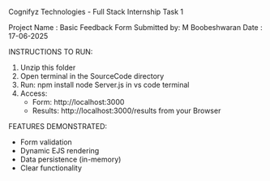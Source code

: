 Cognifyz Technologies - Full Stack Internship Task 1

Project Name : Basic Feedback Form
Submitted by: M Boobeshwaran
Date : 17-06-2025

INSTRUCTIONS TO RUN:

1. Unzip this folder
2. Open terminal in the SourceCode directory
3. Run:
   npm install
   node Server.js in vs code terminal
4. Access:
   - Form: http://localhost:3000
   - Results: http://localhost:3000/results 
   from your Browser


FEATURES DEMONSTRATED:

- Form validation
- Dynamic EJS rendering
- Data persistence (in-memory)
- Clear functionality